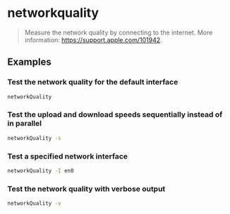 # networkquality

> Measure the network quality by connecting to the internet. More information: <https://support.apple.com/101942>.

## Examples

### Test the network quality for the default interface

```bash
networkQuality
```

### Test the upload and download speeds sequentially instead of in parallel

```bash
networkQuality -s
```

### Test a specified network interface

```bash
networkQuality -I en0
```

### Test the network quality with verbose output

```bash
networkQuality -v
```

